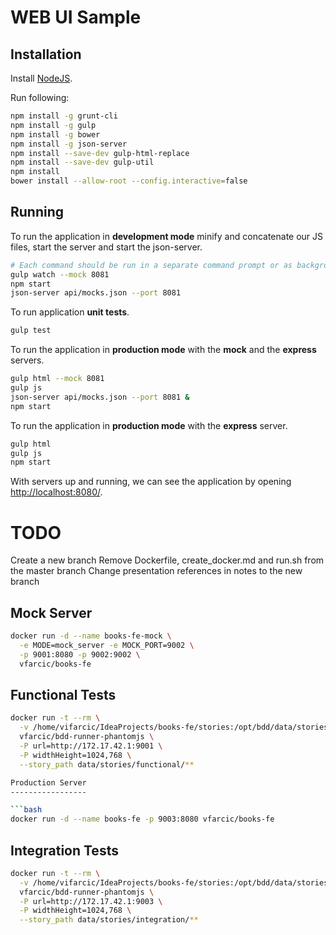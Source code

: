 WEB UI Sample
=============

Installation
------------

Install [NodeJS](http://nodejs.org/).

Run following:

```bash
npm install -g grunt-cli
npm install -g gulp
npm install -g bower
npm install -g json-server
npm install --save-dev gulp-html-replace
npm install --save-dev gulp-util
npm install
bower install --allow-root --config.interactive=false
```

Running
-------

To run the application in **development mode** minify and concatenate our JS files, start the server and start the json-server.

```bash
# Each command should be run in a separate command prompt or as background processes
gulp watch --mock 8081
npm start
json-server api/mocks.json --port 8081
```

To run application **unit tests**.

```bash
gulp test
```

To run the application in **production mode** with the **mock** and the **express** servers.

```bash
gulp html --mock 8081
gulp js
json-server api/mocks.json --port 8081 &
npm start
```

To run the application in **production mode** with the **express** server.

```bash
gulp html
gulp js
npm start
```

With servers up and running, we can see the application by opening [http://localhost:8080/](http://localhost:8080/).


TODO
====

Create a new branch
Remove Dockerfile, create_docker.md and run.sh from the master branch
Change presentation references in notes to the new branch

Mock Server
-----------

```bash
docker run -d --name books-fe-mock \
  -e MODE=mock_server -e MOCK_PORT=9002 \
  -p 9001:8080 -p 9002:9002 \
  vfarcic/books-fe
```

Functional Tests
----------------

```bash
docker run -t --rm \
  -v /home/vifarcic/IdeaProjects/books-fe/stories:/opt/bdd/data/stories \
  vfarcic/bdd-runner-phantomjs \
  -P url=http://172.17.42.1:9001 \
  -P widthHeight=1024,768 \
  --story_path data/stories/functional/**

Production Server
-----------------

```bash
docker run -d --name books-fe -p 9003:8080 vfarcic/books-fe
```

Integration Tests
-----------------

```bash
docker run -t --rm \
  -v /home/vifarcic/IdeaProjects/books-fe/stories:/opt/bdd/data/stories \
  vfarcic/bdd-runner-phantomjs \
  -P url=http://172.17.42.1:9003 \
  -P widthHeight=1024,768 \
  --story_path data/stories/integration/**
```